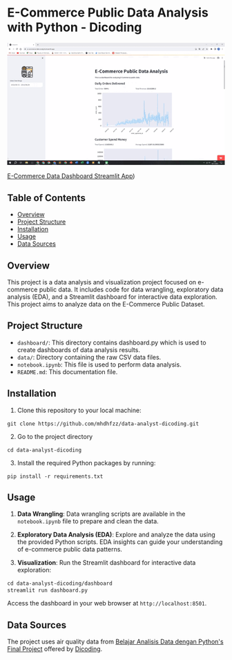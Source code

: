# E-Commerce Public Data Analysis with Python - Dicoding
![E-Commerce Data Dashboard](dashboard.gif)

[E-Commerce Data Dashboard Streamlit App](https://e-commerce-data-analyst.streamlit.app/))

## Table of Contents
- [Overview](#overview)
- [Project Structure](#project-structure)
- [Installation](#installation)
- [Usage](#usage)
- [Data Sources](#data-sources)

## Overview
This project is a data analysis and visualization project focused on e-commerce public data. It includes code for data wrangling, exploratory data analysis (EDA), and a Streamlit dashboard for interactive data exploration. This project aims to analyze data on the E-Commerce Public Dataset.

## Project Structure
- `dashboard/`: This directory contains dashboard.py which is used to create dashboards of data analysis results.
- `data/`: Directory containing the raw CSV data files.
- `notebook.ipynb`: This file is used to perform data analysis.
- `README.md`: This documentation file.

## Installation
1. Clone this repository to your local machine:
```
git clone https://github.com/mhdhfzz/data-analyst-dicoding.git
```
2. Go to the project directory
```
cd data-analyst-dicoding
```
3. Install the required Python packages by running:
```
pip install -r requirements.txt
```

## Usage
1. **Data Wrangling**: Data wrangling scripts are available in the `notebook.ipynb` file to prepare and clean the data.

2. **Exploratory Data Analysis (EDA)**: Explore and analyze the data using the provided Python scripts. EDA insights can guide your understanding of e-commerce public data patterns.

3. **Visualization**: Run the Streamlit dashboard for interactive data exploration:

```
cd data-analyst-dicoding/dashboard
streamlit run dashboard.py
```
Access the dashboard in your web browser at `http://localhost:8501`.

## Data Sources
The project uses air quality data from [Belajar Analisis Data dengan Python's Final Project](https://drive.google.com/file/d/1RhU3gJlkteaAQfyn9XOVAz7a5o1-etgr/view) offered by [Dicoding](https://www.dicoding.com/).
